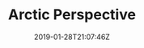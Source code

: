 ---
title: "Arctic Perspective"
date: 2019-01-28T21:07:46Z
draft: false
image_alt: "Arctic Perspective"
image_ratio: "portrait"
layout: lightbox
tags:
- BW
- Graphic
- Typography
---